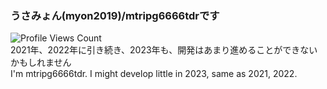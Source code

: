 <!--### Hi there 👋-->
### うさみょん(myon2019)/mtripg6666tdrです  
<!--
<img src="https://github-readme-stats.vercel.app/api/top-langs/?username=mtripg6666tdr&layout=compact&langs_count=10&hide=c,svelte&bg_color=ffffff00&title_color=fe489b&text_color=e5418c" align="right" width="49%">
-->

![Profile Views Count](https://komarev.com/ghpvc/?username=mtripg6666tdr&color=fe489b&label=%E2%98%85Profile+views%20%20%20)  
2021年、2022年に引き続き、2023年も、開発はあまり進めることができないかもしれません  
I'm mtripg6666tdr. I might develop little in 2023, same as 2021, 2022.

<!--
**mtripg6666tdr/mtripg6666tdr** is a ✨ _special_ ✨ repository because its `README.md` (this file) appears on your GitHub profile.

Here are some ideas to get you started:

- 🔭 I’m currently working on ...
- 🌱 I’m currently learning ...
- 👯 I’m looking to collaborate on ...
- 🤔 I’m looking for help with ...
- 💬 Ask me about ...
- 📫 How to reach me: ...
- 😄 Pronouns: ...
- ⚡ Fun fact: ...
-->
